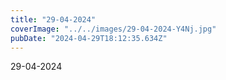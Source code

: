 ```yaml
---
title: "29-04-2024"
coverImage: "../../images/29-04-2024-Y4Nj.jpg"
pubDate: "2024-04-29T18:12:35.634Z"
---
```


29-04-2024
